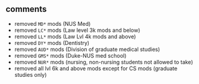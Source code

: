 ## comments

* removed `MD*` mods    (NUS Med)
* removed `LC*` mods    (Law level 3k mods and below)
* removed `LL*` mods    (Law Lvl 4k mods and above)
* removed `DY*` mods    (Dentistry)
* removed `AUD*` mods   (Division of graduate medical studies)
* removed `GMS*` mods   (Duke-NUS med school)
* removed `NUR*` mods   (nursing, non-nursing students not allowed to take)
* removed all lvl 6k and above mods except for CS mods (graduate studies only)
